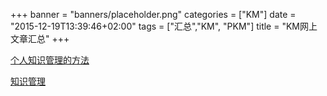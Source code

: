 +++
banner = "banners/placeholder.png"
categories = ["KM"]
date = "2015-12-19T13:39:46+02:00"
tags = ["汇总","KM", "PKM"]
title = "KM网上文章汇总"
+++


[个人知识管理的方法](http://www.jianshu.com/p/dbdac17eb9ff)

[知识管理](http://wiki.mbalib.com/wiki/%E7%9F%A5%E8%AF%86%E7%AE%A1%E7%90%86)

